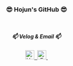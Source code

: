 <!-- 타이틀 -->
<h3 align="center">😎 Hojun's GitHub 😎</h3>

<br />

<!-- 내용 -->
<h5 align="center">📫 Velog &amp; Email 📫</h5>
<div align="center">
  <a href="https://velog.io/@jflower">
    <img
      src="https://img.shields.io/badge/Velog-1EBC8F?style=for-the-badge&logo=velog&logoColor=white"
      height="24"
      alt="Velog"
    />&nbsp
  </a>
  <a href="mailto:jflower0502@gmail.com">
    <img
      src="https://img.shields.io/badge/jflower0502@gmail.com-D14836?style=for-the-badge&logo=gmail&logoColor=white"
      height="24"
      alt="Email"
    />&nbsp
  </a>
</div>
